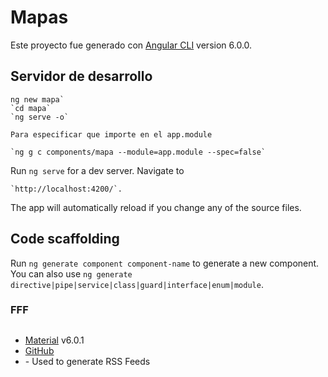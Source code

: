 # Mapas

Este proyecto fue generado con [Angular CLI](https://github.com/angular/angular-cli) version 6.0.0.

## Servidor de desarrollo
```
ng new mapa`
`cd mapa`
`ng serve -o`

Para especificar que importe en el app.module

`ng g c components/mapa --module=app.module --spec=false`

```

Run `ng serve` for a dev server. Navigate to
```
`http://localhost:4200/`.
``` 
 The app will automatically reload if you change any of the source files.

## Code scaffolding

Run `ng generate component component-name` to generate a new component. You can also use `ng generate directive|pipe|service|class|guard|interface|enum|module`.

### FFF

## 
* [Material](https://material.angular.io/) v6.0.1
* [GitHub](https://github.com/angular/material2) 
* [](https://rometools.github.io/rome/) - Used to generate RSS Feeds
